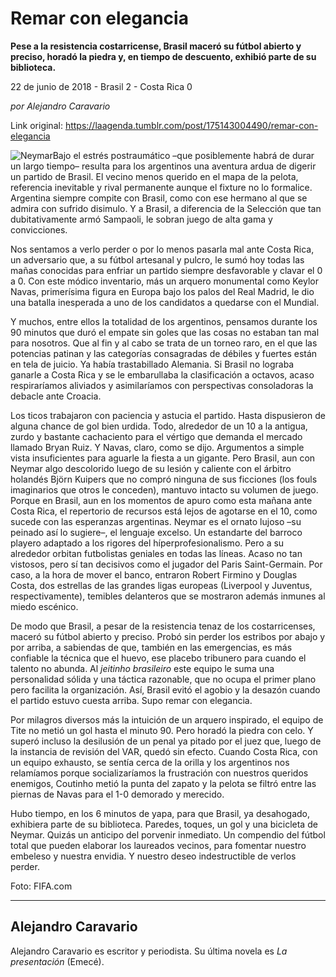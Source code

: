 # Remar con elegancia

**Pese a la resistencia costarricense, Brasil maceró su fútbol abierto y preciso, horadó la piedra y, en tiempo de descuento, exhibió parte de su biblioteca.**

22 de junio de 2018 - Brasil 2 - Costa Rica 0

_por Alejandro Caravario_

Link original: https://laagenda.tumblr.com/post/175143004490/remar-con-elegancia

![Neymar](https://64.media.tumblr.com/e7bf30f7d555e7809705a7e6c76a44d1/tumblr_inline_paqgi90NxS1t6q87u_500.jpg)Bajo el estrés postraumático –que posiblemente habrá de durar un largo tiempo– resulta para los argentinos una aventura ardua de digerir un partido de Brasil. El vecino menos querido en el mapa de la pelota, referencia inevitable y rival permanente aunque el fixture no lo formalice. Argentina siempre compite con Brasil, como con ese hermano al que se admira con sufrido disimulo. Y a Brasil, a diferencia de la Selección que tan dubitativamente armó Sampaoli, le sobran juego de alta gama y convicciones.

Nos sentamos a verlo perder o por lo menos pasarla mal ante Costa Rica, un adversario que, a su fútbol artesanal y pulcro, le sumó hoy todas las mañas conocidas para enfriar un partido siempre desfavorable y clavar el 0 a 0. Con este módico inventario, más un arquero monumental como Keylor Navas, primerísima figura en Europa bajo los palos del Real Madrid, le dio una batalla inesperada a uno de los candidatos a quedarse con el Mundial. 

Y muchos, entre ellos la totalidad de los argentinos, pensamos durante los 90 minutos que duró el empate sin goles que las cosas no estaban tan mal para nosotros. Que al fin y al cabo se trata de un torneo raro, en el que las potencias patinan y las categorías consagradas de débiles y fuertes están en tela de juicio. Ya había trastabillado Alemania. Si Brasil no lograba ganarle a Costa Rica y se le embarullaba la clasificación a octavos, acaso respiraríamos aliviados y asimilaríamos con perspectivas consoladoras la debacle ante Croacia.

Los ticos trabajaron con paciencia y astucia el partido. Hasta dispusieron de alguna chance de gol bien urdida. Todo, alrededor de un 10 a la antigua, zurdo y bastante cachaciento para el vértigo que demanda el mercado llamado Bryan Ruiz. Y Navas, claro, como se dijo. Argumentos a simple vista insuficientes para aguarle la fiesta a un gigante. Pero Brasil, aun con Neymar algo descolorido luego de su lesión y caliente con el árbitro holandés Björn Kuipers que no compró ninguna de sus ficciones (los fouls imaginarios que otros le conceden), mantuvo intacto su volumen de juego. Porque en Brasil, aun en los momentos de apuro como esta mañana ante Costa Rica, el repertorio de recursos está lejos de agotarse en el 10, como sucede con las esperanzas argentinas. Neymar es el ornato lujoso –su peinado así lo sugiere–, el lenguaje excelso. Un estandarte del barroco playero adaptado a los rigores del híperprofesionalismo. Pero a su alrededor orbitan futbolistas geniales en todas las líneas. Acaso no tan vistosos, pero sí tan decisivos como el jugador del Paris Saint-Germain. Por caso, a la hora de mover el banco, entraron Robert Firmino y Douglas Costa, dos estrellas de las grandes ligas europeas (Liverpool y Juventus, respectivamente), temibles delanteros que se mostraron además inmunes al miedo escénico.

De modo que Brasil, a pesar de la resistencia tenaz de los costarricenses, maceró su fútbol abierto y preciso. Probó sin perder los estribos por abajo y por arriba, a sabiendas de que, también en las emergencias, es más confiable la técnica que el huevo, ese placebo tribunero para cuando el talento no abunda. Al *jeitinho brasileiro* este equipo le suma una personalidad sólida y una táctica razonable, que no ocupa el primer plano pero facilita la organización. Así, Brasil evitó el agobio y la desazón cuando el partido estuvo cuesta arriba. Supo remar con elegancia. 

Por milagros diversos más la intuición de un arquero inspirado, el equipo de Tite no metió un gol hasta el minuto 90. Pero horadó la piedra con celo. Y superó incluso la desilusión de un penal ya pitado por el juez que, luego de la instancia de revisión del VAR, quedó sin efecto. Cuando Costa Rica, con un equipo exhausto, se sentía cerca de la orilla y los argentinos nos relamíamos porque socializaríamos la frustración con nuestros queridos enemigos, Coutinho metió la punta del zapato y la pelota se filtró entre las piernas de Navas para el 1-0 demorado y merecido.

Hubo tiempo, en los 6 minutos de yapa, para que Brasil, ya desahogado, exhibiera parte de su biblioteca. Paredes, toques, un gol y una bicicleta de Neymar. Quizás un anticipo del porvenir inmediato. Un compendio del fútbol total que pueden elaborar los laureados vecinos, para fomentar nuestro embeleso y nuestra envidia. Y nuestro deseo indestructible de verlos perder. 

  


Foto: FIFA.com

  




---

 Alejandro Caravario
--------------------

 Alejandro Caravario es escritor y periodista. Su última novela es *La presentación* (Emecé).

